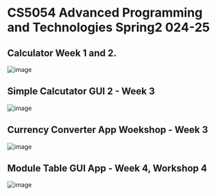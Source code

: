 # CS5054 Advanced Programming and Technologies Spring2 024-25

 ## Calculator Week 1 and 2.
![image](https://github.com/user-attachments/assets/981cb763-b65c-4e0d-a349-5a062abc5349)

## Simple Calcutator GUI 2 - Week 3
![image](https://github.com/user-attachments/assets/1c3baa77-87eb-41c4-b8a1-26e95e8740ad)

## Currency Converter App Woekshop - Week 3
![image](https://github.com/user-attachments/assets/09340a2c-76af-4565-8eea-d0e4c17e422d)

## Module Table GUI App - Week 4, Workshop 4
![image](https://github.com/user-attachments/assets/66cdf343-f6c9-408d-af8c-3015785f1045)

